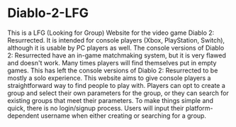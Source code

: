 # Diablo-2-LFG

This is a LFG (Looking for Group) Website for the video game Diablo 2: Resurrected. It is intended for console players (Xbox, PlayStation, Switch), although it is usable by 
PC players as well. 
The console versions of Diablo 2: Resurrected have an in-game matchmaking system, but it is very flawed and doesn't work. Many times players will
find themselves put in empty games. This has left the console versions of Diablo 2: Resurrected to be mostly a solo experience. This website aims to give
console players a straightforward way to find people to play with. Players can opt to create a group and select their own parameters for the group, or 
they can search for existing groups that meet their parameters. To make things simple and quick, there is no login/signup process. Users will input their
platform-dependent username when either creating or searching for a group.
